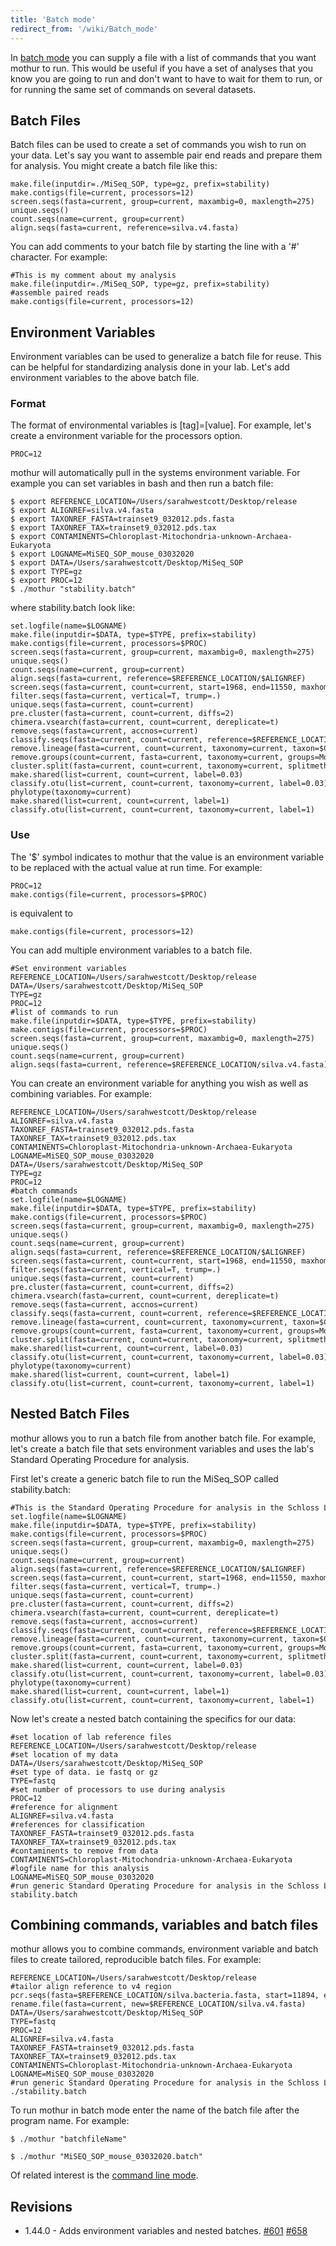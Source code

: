 ```yaml
---
title: 'Batch mode'
redirect_from: '/wiki/Batch_mode'
---
```

In [batch mode](/wiki/batch_mode) you can supply a file with a list
of commands that you want mothur to run. This would be useful if you
have a set of analyses that you know you are going to run and don't
want to have to wait for them to run, or for running the same set of
commands on several datasets.

## Batch Files

Batch files can be used to create a set of commands you wish to run on
your data. Let's say you want to assemble pair end reads and prepare
them for analysis. You might create a batch file like this:

    make.file(inputdir=./MiSeq_SOP, type=gz, prefix=stability)
    make.contigs(file=current, processors=12)
    screen.seqs(fasta=current, group=current, maxambig=0, maxlength=275)
    unique.seqs()
    count.seqs(name=current, group=current)
    align.seqs(fasta=current, reference=silva.v4.fasta)

You can add comments to your batch file by starting the line with a
'\#' character. For example:

    #This is my comment about my analysis 
    make.file(inputdir=./MiSeq_SOP, type=gz, prefix=stability)
    #assemble paired reads
    make.contigs(file=current, processors=12)

## Environment Variables

Environment variables can be used to generalize a batch file for reuse.
This can be helpful for standardizing analysis done in your lab. Let's
add environment variables to the above batch file.

### Format

The format of environmental variables is \[tag\]=\[value\]. For example,
let's create a environment variable for the processors option.

    PROC=12

mothur will automatically pull in the systems environment variable. For
example you can set variables in bash and then run a batch file:

    $ export REFERENCE_LOCATION=/Users/sarahwestcott/Desktop/release
    $ export ALIGNREF=silva.v4.fasta
    $ export TAXONREF_FASTA=trainset9_032012.pds.fasta
    $ export TAXONREF_TAX=trainset9_032012.pds.tax
    $ export CONTAMINENTS=Chloroplast-Mitochondria-unknown-Archaea-Eukaryota
    $ export LOGNAME=MiSEQ_SOP_mouse_03032020
    $ export DATA=/Users/sarahwestcott/Desktop/MiSeq_SOP
    $ export TYPE=gz
    $ export PROC=12
    $ ./mothur "stability.batch" 

where stability.batch look like:

    set.logfile(name=$LOGNAME)
    make.file(inputdir=$DATA, type=$TYPE, prefix=stability)
    make.contigs(file=current, processors=$PROC)
    screen.seqs(fasta=current, group=current, maxambig=0, maxlength=275)
    unique.seqs()
    count.seqs(name=current, group=current)
    align.seqs(fasta=current, reference=$REFERENCE_LOCATION/$ALIGNREF)
    screen.seqs(fasta=current, count=current, start=1968, end=11550, maxhomop=8)
    filter.seqs(fasta=current, vertical=T, trump=.)
    unique.seqs(fasta=current, count=current)
    pre.cluster(fasta=current, count=current, diffs=2)
    chimera.vsearch(fasta=current, count=current, dereplicate=t)
    remove.seqs(fasta=current, accnos=current)
    classify.seqs(fasta=current, count=current, reference=$REFERENCE_LOCATION/$TAXONREF_FASTA, taxonomy=$REFERENCE_LOCATION/$TAXONREF_TAX, cutoff=80)
    remove.lineage(fasta=current, count=current, taxonomy=current, taxon=$CONTAMINENTS)
    remove.groups(count=current, fasta=current, taxonomy=current, groups=Mock)
    cluster.split(fasta=current, count=current, taxonomy=current, splitmethod=classify, taxlevel=4, cutoff=0.15)
    make.shared(list=current, count=current, label=0.03)
    classify.otu(list=current, count=current, taxonomy=current, label=0.03)
    phylotype(taxonomy=current)
    make.shared(list=current, count=current, label=1)
    classify.otu(list=current, count=current, taxonomy=current, label=1)

### Use

The '\$' symbol indicates to mothur that the value is an environment
variable to be replaced with the actual value at run time. For example:

    PROC=12
    make.contigs(file=current, processors=$PROC)

is equivalent to

    make.contigs(file=current, processors=12)

You can add multiple environment variables to a batch file.

    #Set environment variables
    REFERENCE_LOCATION=/Users/sarahwestcott/Desktop/release
    DATA=/Users/sarahwestcott/Desktop/MiSeq_SOP
    TYPE=gz
    PROC=12
    #list of commands to run
    make.file(inputdir=$DATA, type=$TYPE, prefix=stability)
    make.contigs(file=current, processors=$PROC)
    screen.seqs(fasta=current, group=current, maxambig=0, maxlength=275)
    unique.seqs()
    count.seqs(name=current, group=current)
    align.seqs(fasta=current, reference=$REFERENCE_LOCATION/silva.v4.fasta)

You can create an environment variable for anything you wish as well as
combining variables. For example:

    REFERENCE_LOCATION=/Users/sarahwestcott/Desktop/release
    ALIGNREF=silva.v4.fasta
    TAXONREF_FASTA=trainset9_032012.pds.fasta
    TAXONREF_TAX=trainset9_032012.pds.tax
    CONTAMINENTS=Chloroplast-Mitochondria-unknown-Archaea-Eukaryota
    LOGNAME=MiSEQ_SOP_mouse_03032020
    DATA=/Users/sarahwestcott/Desktop/MiSeq_SOP
    TYPE=gz
    PROC=12
    #batch commands
    set.logfile(name=$LOGNAME)
    make.file(inputdir=$DATA, type=$TYPE, prefix=stability)
    make.contigs(file=current, processors=$PROC)
    screen.seqs(fasta=current, group=current, maxambig=0, maxlength=275)
    unique.seqs()
    count.seqs(name=current, group=current)
    align.seqs(fasta=current, reference=$REFERENCE_LOCATION/$ALIGNREF)
    screen.seqs(fasta=current, count=current, start=1968, end=11550, maxhomop=8)
    filter.seqs(fasta=current, vertical=T, trump=.)
    unique.seqs(fasta=current, count=current)
    pre.cluster(fasta=current, count=current, diffs=2)
    chimera.vsearch(fasta=current, count=current, dereplicate=t)
    remove.seqs(fasta=current, accnos=current)
    classify.seqs(fasta=current, count=current, reference=$REFERENCE_LOCATION/$TAXONREF_FASTA, taxonomy=$REFERENCE_LOCATION/$TAXONREF_TAX, cutoff=80)
    remove.lineage(fasta=current, count=current, taxonomy=current, taxon=$CONTAMINENTS)
    remove.groups(count=current, fasta=current, taxonomy=current, groups=Mock)
    cluster.split(fasta=current, count=current, taxonomy=current, splitmethod=classify, taxlevel=4, cutoff=0.15)
    make.shared(list=current, count=current, label=0.03)
    classify.otu(list=current, count=current, taxonomy=current, label=0.03)
    phylotype(taxonomy=current)
    make.shared(list=current, count=current, label=1)
    classify.otu(list=current, count=current, taxonomy=current, label=1)

## Nested Batch Files

mothur allows you to run a batch file from another batch file. For
example, let's create a batch file that sets environment variables and
uses the lab's Standard Operating Procedure for analysis.

First let's create a generic batch file to run the MiSeq\_SOP called
stability.batch:

    #This is the Standard Operating Procedure for analysis in the Schloss Lab
    set.logfile(name=$LOGNAME)
    make.file(inputdir=$DATA, type=$TYPE, prefix=stability)
    make.contigs(file=current, processors=$PROC)
    screen.seqs(fasta=current, group=current, maxambig=0, maxlength=275)
    unique.seqs()
    count.seqs(name=current, group=current)
    align.seqs(fasta=current, reference=$REFERENCE_LOCATION/$ALIGNREF)
    screen.seqs(fasta=current, count=current, start=1968, end=11550, maxhomop=8)
    filter.seqs(fasta=current, vertical=T, trump=.)
    unique.seqs(fasta=current, count=current)
    pre.cluster(fasta=current, count=current, diffs=2)
    chimera.vsearch(fasta=current, count=current, dereplicate=t)
    remove.seqs(fasta=current, accnos=current)
    classify.seqs(fasta=current, count=current, reference=$REFERENCE_LOCATION/$TAXONREF_FASTA, taxonomy=$REFERENCE_LOCATION/$TAXONREF_TAX, cutoff=80)
    remove.lineage(fasta=current, count=current, taxonomy=current, taxon=$CONTAMINENTS)
    remove.groups(count=current, fasta=current, taxonomy=current, groups=Mock)
    cluster.split(fasta=current, count=current, taxonomy=current, splitmethod=classify, taxlevel=4, cutoff=0.15)
    make.shared(list=current, count=current, label=0.03)
    classify.otu(list=current, count=current, taxonomy=current, label=0.03)
    phylotype(taxonomy=current)
    make.shared(list=current, count=current, label=1)
    classify.otu(list=current, count=current, taxonomy=current, label=1)

Now let's create a nested batch containing the specifics for our data:

    #set location of lab reference files
    REFERENCE_LOCATION=/Users/sarahwestcott/Desktop/release
    #set location of my data 
    DATA=/Users/sarahwestcott/Desktop/MiSeq_SOP
    #set type of data. ie fastq or gz
    TYPE=fastq
    #set number of processors to use during analysis
    PROC=12
    #reference for alignment
    ALIGNREF=silva.v4.fasta
    #references for classification
    TAXONREF_FASTA=trainset9_032012.pds.fasta
    TAXONREF_TAX=trainset9_032012.pds.tax
    #contaminents to remove from data
    CONTAMINENTS=Chloroplast-Mitochondria-unknown-Archaea-Eukaryota
    #logfile name for this analysis
    LOGNAME=MiSEQ_SOP_mouse_03032020
    #run generic Standard Operating Procedure for analysis in the Schloss Lab
    stability.batch

## Combining commands, variables and batch files

mothur allows you to combine commands, environment variable and batch
files to create tailored, reproducible batch files. For example:

    REFERENCE_LOCATION=/Users/sarahwestcott/Desktop/release
    #tailor align reference to v4 region
    pcr.seqs(fasta=$REFERENCE_LOCATION/silva.bacteria.fasta, start=11894, end=25319, keepdots=F)
    rename.file(fasta=current, new=$REFERENCE_LOCATION/silva.v4.fasta)
    DATA=/Users/sarahwestcott/Desktop/MiSeq_SOP
    TYPE=fastq
    PROC=12
    ALIGNREF=silva.v4.fasta
    TAXONREF_FASTA=trainset9_032012.pds.fasta
    TAXONREF_TAX=trainset9_032012.pds.tax
    CONTAMINENTS=Chloroplast-Mitochondria-unknown-Archaea-Eukaryota
    LOGNAME=MiSEQ_SOP_mouse_03032020
    #run generic Standard Operating Procedure for analysis in the Schloss Lab
    ./stability.batch

To run mothur in batch mode enter the name of the batch file after the
program name. For example:

    $ ./mothur "batchfileName" 

    $ ./mothur "MiSEQ_SOP_mouse_03032020.batch"

Of related interest is the [command line
mode](/wiki/command_line_mode).

## Revisions

-   1.44.0 - Adds environment variables and nested batches.
    [\#601](https://github.com/mothur/mothur/issues/601)
    [\#658](https://github.com/mothur/mothur/issues/658)
